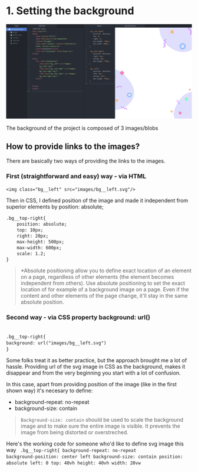 
# 1. Setting the background 

![Ready day 1](https://github.com/knitterJ/advent-of-css-2021-2022/blob/master/2.eCommerceComp/explanation-progress-track/day-1-setting-up-the-background-based-on-3-svgs/images/ready-day-1.png)



The background of the project is composed of 3 images/blobs

## How to provide links to the images?

There are basically two ways of providing the links to the images.

### First (straightforward and easy) way - via HTML 

`<img class="bg__left" src="images/bg__left.svg"/>`

Then in CSS, I defined position of the image and made it independent from superior elements by position: absolute;

```
.bg__top-right{
    position: absolute;
    top: 10px; 
    right: 20px;
    max-height: 500px; 
    max-width: 600px;
    scale: 1.2;
}
```


>*Absolute positioning allow you to define exact location of an element on a page, regardless of other elements (the element becomes independent from others). Use absolute positioning to set the exact location of for example of a background image on a page. Even if the content and other elements of the page change, it'll stay in the same absolute position.




### Second way - via CSS property background: url()
<code>
.bg__top-right{
background: url("images/bg__left.svg")
}
</code>

Some folks treat it as better practice, but the approach brought me a lot of hassle.
Providing url of the svg image in CSS as the background, makes it disappear and from the very beginning you start with a lot of confusion.

In this case, apart from providing position of the image (like in the first shown way) it's necesary to define:

<ul>
  <li>background-repeat: no-repeat</li>
  <li>background-size: contain</li>
</ul>


<blockquote>
<code>Background-size: contain</code> should be used to scale the background image and to make sure the entire image is visible. It prevents the image from being distorted or overstreched.
</blockquote>

Here's the working code for someone who'd like to define svg image this way
<code>
.bg__top-right{
  background-repeat: no-repeat
  background-position: center left
  background-size: contain
  position: absolute
  left: 0
  top: 40vh
  height: 40vh
  width: 20vw
</code>
